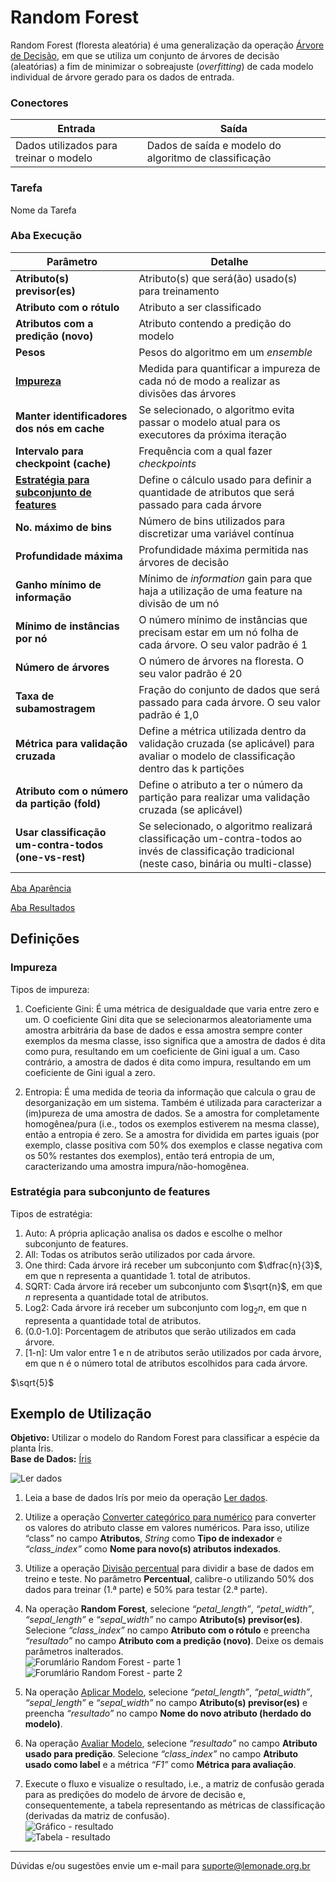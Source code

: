 # Random Forest

Random Forest (floresta aleatória) é uma generalização da operação [Árvore de Decisão][1], em que se utiliza um conjunto de árvores de decisão (aleatórias) a fim de minimizar o sobreajuste (*overfitting*) de cada modelo individual de árvore gerado para os dados de entrada.

### Conectores
| Entrada | Saída |
| --- | --- |
| Dados utilizados para treinar o modelo | Dados de saída e modelo do algoritmo de classificação |

### Tarefa
Nome da Tarefa

### Aba Execução
| Parâmetro | Detalhe |
| --- | --- |
| **Atributo(s) previsor(es)** | Atributo(s) que será(ão) usado(s) para treinamento |
| **Atributo com o rótulo** | Atributo a ser classificado |
| **Atributos com a predição (novo)** | Atributo contendo a predição do modelo |
| **Pesos** | Pesos do algoritmo em um *ensemble* |
| **[Impureza]** | Medida para quantificar a impureza de cada nó de modo a realizar as divisões das árvores |
| **Manter identificadores dos nós em cache** | Se selecionado, o algoritmo evita passar o modelo atual para os executores da próxima iteração |
| **Intervalo para checkpoint (cache)** | Frequência com a qual fazer *checkpoints* |
| **[Estratégia para subconjunto de features]** | Define o cálculo usado para definir a quantidade de atributos que será passado para cada árvore |
| **No. máximo de bins** | Número de bins utilizados para discretizar uma variável contínua |
| **Profundidade máxima** | Profundidade máxima permitida nas árvores de decisão |
| **Ganho mínimo de informação** | Mínimo de *information* gain para que haja a utilização de uma feature na divisão de um nó |
| **Mínimo de instâncias por nó** | O número mínimo de instâncias que precisam estar em um nó folha de cada árvore. O seu valor padrão é 1 |
| **Número de árvores** | O número de árvores na floresta. O seu valor padrão é 20 |
| **Taxa de subamostragem** | Fração do conjunto de dados que será passado para cada árvore. O seu valor padrão é 1,0 |
| **Métrica para validação cruzada** | Define a métrica utilizada dentro da validação cruzada (se aplicável) para avaliar o modelo de classificação dentro das k partições |
| **Atributo com o número da partição (fold)** | Define o atributo a ter o número da partição para realizar uma validação cruzada (se aplicável) |
| **Usar classificação um-contra-todos (one-vs-rest)** | Se selecionado, o algoritmo realizará classificação um-contra-todos ao invés de classificação tradicional (neste caso, binária ou multi-classe) |

[Aba Aparência][2]

[Aba Resultados][3] 

## Definições
### Impureza
Tipos de impureza:

1. Coeficiente Gini: É uma métrica de desigualdade que varia entre zero e um. O coeficiente Gini dita que se selecionarmos aleatoriamente uma amostra arbitrária da base de dados e essa amostra sempre conter exemplos da mesma classe, isso significa que a amostra de dados é dita como pura, resultando em um coeficiente de Gini igual a um. Caso contrário, a amostra de dados é dita como impura, resultando em um coeficiente de Gini igual a zero.

2. Entropia: É uma medida de teoria da informação que calcula o grau de desorganização em um sistema. Também é utilizada para caracterizar a (im)pureza de uma amostra de dados. Se a amostra for completamente homogênea/pura (i.e., todos os exemplos estiverem na mesma classe), então a entropia é zero. Se a amostra for dividida em partes iguais (por exemplo, classe positiva com 50% dos exemplos e classe negativa com os 50% restantes dos exemplos), então terá entropia de um, caracterizando uma amostra impura/não-homogênea.

### Estratégia para subconjunto de features
Tipos de estratégia:

1. Auto: A própria aplicação analisa os dados e escolhe o melhor subconjunto de features.
2. All: Todas os atributos serão utilizados por cada árvore.
3. One third: Cada árvore irá receber um subconjunto com $\dfrac{n}{3}$, em que n representa a quantidade 1. total de atributos.
4. SQRT: Cada árvore irá receber um subconjunto com $\sqrt{n}$, em que $n$ representa a quantidade total de atributos.
5. Log2: Cada árvore irá receber um subconjunto com $\log_{2}n$, em que n representa a quantidade total de atributos.    
6. (0.0-1.0]: Porcentagem de atributos que serão utilizados em cada árvore.
7. [1-n]: Um valor entre 1 e n de atributos serão utilizados por cada árvore, em que n é o número total de atributos escolhidos para cada árvore.

$\sqrt{5}$

## Exemplo de Utilização
**Objetivo:** Utilizar o modelo do Random Forest para classificar a espécie da planta Íris.\
**Base de Dados:** [Íris][4]

![Ler dados](/img/spark/aprendizado_de_maquina/classificacao_random_forest/image2.png)

1. Leia a base de dados Irís por meio da operação [Ler dados][5].

2. Utilize a operação [Converter categórico para numérico][6] para converter os valores do atributo classe em valores numéricos. Para isso, utilize “class” no campo **Atributos**, *String* como **Tipo de indexador** e *“class_index”* como **Nome para novo(s) atributos indexados**.

3. Utilize a operação [Divisão percentual][7] para dividir a base de dados em treino e teste. No parâmetro **Percentual**, calibre-o utilizando 50% dos dados para treinar (1.ª parte) e 50% para testar (2.ª parte).

4. Na operação **Random Forest**, selecione *“petal_length”*, *“petal_width”*, *“sepal_length”* e *“sepal_width”* no campo **Atributo(s) previsor(es)**. Selecione *“class_index”* no campo **Atributo com o rótulo** e preencha *“resultado”* no campo **Atributo com a predição (novo)**. Deixe os demais parâmetros inalterados.\
![Forumlário Random Forest - parte 1](/img/spark/aprendizado_de_maquina/classificacao_random_forest/image6.png)
![Forumlário Random Forest - parte 2](/img/spark/aprendizado_de_maquina/classificacao_random_forest/image5.png)

5. Na operação [Aplicar Modelo][8], selecione *“petal_length”*, *“petal_width”*, *“sepal_length”* e *“sepal_width”* no campo **Atributo(s) previsor(es)** e preencha *“resultado”* no campo **Nome do novo atributo (herdado do modelo)**. 

6. Na operação [Avaliar Modelo][9], selecione *“resultado”* no campo **Atributo usado para predição**. Selecione *“class_index”* no campo **Atributo usado como label** e a métrica *“F1”* como **Métrica para avaliação**. 

7. Execute o fluxo e visualize o resultado, i.e., a matriz de confusão gerada para as predições do modelo de árvore de decisão e, consequentemente, a tabela representando as métricas de classificação (derivadas da matriz de confusão).\
![Gráfico - resultado](/img/spark/aprendizado_de_maquina/classificacao_random_forest/image4.png)\
![Tabela - resultado](/img/spark/aprendizado_de_maquina/classificacao_random_forest/image3.png)


---
Dúvidas e/ou sugestões envie um e-mail para suporte@lemonade.org.br

[Impureza]: #impureza
[Estratégia para subconjunto de features]: #estrategia-para-subconjunto-de-features
[1]: /pt-br/spark/aprendizado-de-maquina/classificacao-arvore-de-decisao.html
[2]: /pt-br/spark/documentacao-geral/aba-aparencia.html
[3]: /pt-br/spark/documentacao-geral/aba-resultados.html
[4]: /pt-br/spark/base-de-dados/#iris
[5]: /pt-br/spark/entrada-e-saida/ler-dados.html
[6]: /pt-br/spark/pre-processamento-de-dados/representacao-de-atributos-converter-categorico-para-numerico.html
[7]: /pt-br/spark/pre-processamento-de-dados/amostragem-divisao-percentual.html
[8]: /pt-br/spark/modelo-e-avaliacao/aplicar-modelo.html
[9]: /pt-br/spark/modelo-e-avaliacao/avaliar-modelo.html